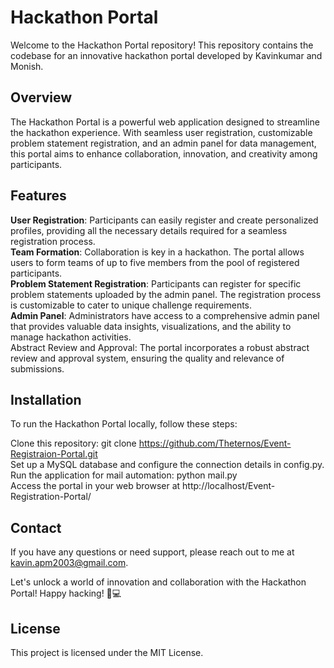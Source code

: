 # **Hackathon Portal**  
Welcome to the Hackathon Portal repository! This repository contains the codebase for an innovative hackathon portal developed by Kavinkumar and Monish.

## **Overview**  
The Hackathon Portal is a powerful web application designed to streamline the hackathon experience. With seamless user registration, customizable problem statement registration, and an admin panel for data management, this portal aims to enhance collaboration, innovation, and creativity among participants.  

## **Features**  
**User Registration**: Participants can easily register and create personalized profiles, providing all the necessary details required for a seamless registration process.  
**Team Formation**: Collaboration is key in a hackathon. The portal allows users to form teams of up to five members from the pool of registered participants.  
**Problem Statement Registration**: Participants can register for specific problem statements uploaded by the admin panel. The registration process is customizable to cater to unique challenge requirements.   
**Admin Panel**: Administrators have access to a comprehensive admin panel that provides valuable data insights, visualizations, and the ability to manage hackathon activities.    
Abstract Review and Approval: The portal incorporates a robust abstract review and approval system, ensuring the quality and relevance of submissions.  

## **Installation**  
To run the Hackathon Portal locally, follow these steps:

Clone this repository: git clone https://github.com/Theternos/Event-Registraion-Portal.git  
Set up a MySQL database and configure the connection details in config.py.  
Run the application for mail automation: python mail.py  
Access the portal in your web browser at http://localhost/Event-Registration-Portal/  

## **Contact**  
If you have any questions or need support, please reach out to me at kavin.apm2003@gmail.com.  

Let's unlock a world of innovation and collaboration with the Hackathon Portal! Happy hacking! 🚀💻  

## **License**  
This project is licensed under the MIT License.
